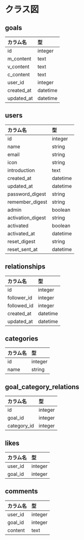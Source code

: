 # クラス図

## goals
| カラム名 | 型 |
|:-----------|:------------|
| id | integer |
| m_content | text |
| v_content | text |
| c_content | text |
| user_id | integer |
| created_at | datetime |
| updated_at | datetime |


## users
| カラム名 | 型 |
|:-----------|:------------|
| id | integer |
| name | string |
| email | string |
| icon | string |
| introduction | text |
| created_at | datetime |
| updated_at | datetime |
| password_digest | string |
| remember_digest | string |
| admin | boolean |
| activation_digest | string |
| activated | boolean |
| activated_at | datetime |
| reset_digest | string |
| reset_sent_at | datetime |

## relationships
| カラム名 | 型 |
|:-----------|:------------|
| id | integer |
| follower_id | integer |
| followed_id | integer |
| created_at | datetime |
| updated_at | datetime |


## categories
| カラム名 | 型 |
|:-----------|:------------|
| id | integer |
| name | string |

## goal_category_relations
| カラム名 | 型 |
|:-----------|:------------|
| id | integer |
| goal_id | integer |
| category_id | integer | 


## likes
| カラム名 | 型 |
|:-----------|:------------|
| user_id | integer |
| goal_id | integer |

## comments
| カラム名 | 型 |
|:-----------|:------------|
| user_id | integer |
| goal_id | integer |
| content | text |
